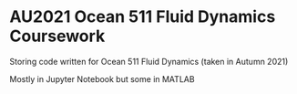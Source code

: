 # AU2021 Ocean 511 Fluid Dynamics Coursework
Storing code written for Ocean 511 Fluid Dynamics (taken in Autumn 2021)

Mostly in Jupyter Notebook but some in MATLAB
